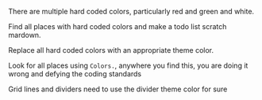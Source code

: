 

There are multiple hard coded colors, particularly red and green and white.

Find all places with hard coded colors and make a todo list scratch mardown.

Replace all hard coded colors with an appropriate theme color.

Look for all places using `Colors.`, anywhere you find this, you are doing it wrong and defying the coding standards

Grid lines and dividers need to use the divider theme color for sure